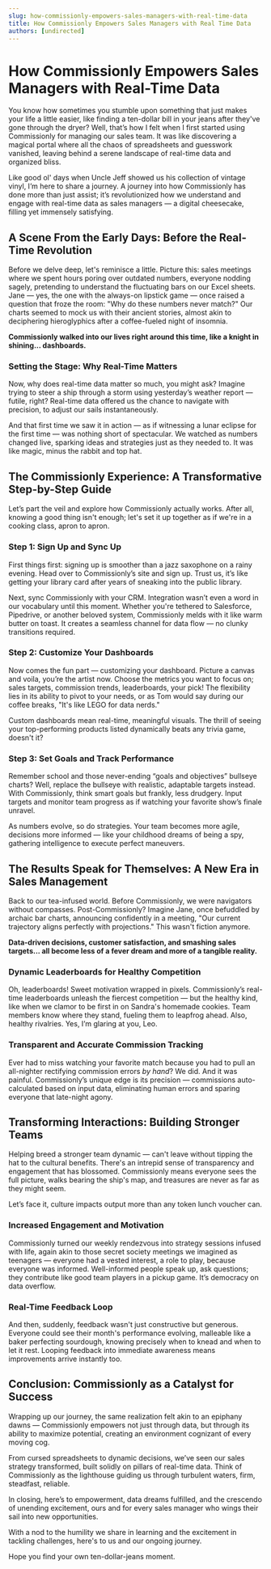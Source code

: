 ```yaml
---
slug: how-commissionly-empowers-sales-managers-with-real-time-data
title: How Commissionly Empowers Sales Managers with Real Time Data
authors: [undirected]
---
```



# How Commissionly Empowers Sales Managers with Real-Time Data

You know how sometimes you stumble upon something that just makes your life a little easier, like finding a ten-dollar bill in your jeans after they've gone through the dryer? Well, that’s how I felt when I first started using Commissionly for managing our sales team. It was like discovering a magical portal where all the chaos of spreadsheets and guesswork vanished, leaving behind a serene landscape of real-time data and organized bliss.

Like good ol' days when Uncle Jeff showed us his collection of vintage vinyl, I’m here to share a journey. A journey into how Commissionly has done more than just assist; it’s revolutionized how we understand and engage with real-time data as sales managers — a digital cheesecake, filling yet immensely satisfying.

## A Scene From the Early Days: Before the Real-Time Revolution

Before we delve deep, let's reminisce a little. Picture this: sales meetings where we spent hours poring over outdated numbers, everyone nodding sagely, pretending to understand the fluctuating bars on our Excel sheets. Jane — yes, the one with the always-on lipstick game — once raised a question that froze the room: "Why do these numbers never match?" Our charts seemed to mock us with their ancient stories, almost akin to deciphering hieroglyphics after a coffee-fueled night of insomnia.

**Commissionly walked into our lives right around this time, like a knight in shining... dashboards.**

### Setting the Stage: Why Real-Time Matters

Now, why does real-time data matter so much, you might ask? Imagine trying to steer a ship through a storm using yesterday’s weather report — futile, right? Real-time data offered us the chance to navigate with precision, to adjust our sails instantaneously.

And that first time we saw it in action — as if witnessing a lunar eclipse for the first time — was nothing short of spectacular. We watched as numbers changed live, sparking ideas and strategies just as they needed to. It was like magic, minus the rabbit and top hat.

## The Commissionly Experience: A Transformative Step-by-Step Guide

Let’s part the veil and explore how Commissionly actually works. After all, knowing a good thing isn't enough; let's set it up together as if we're in a cooking class, apron to apron.

### Step 1: Sign Up and Sync Up

First things first: signing up is smoother than a jazz saxophone on a rainy evening. Head over to Commissionly’s site and sign up. Trust us, it’s like getting your library card after years of sneaking into the public library.

Next, sync Commissionly with your CRM. Integration wasn’t even a word in our vocabulary until this moment. Whether you're tethered to Salesforce, Pipedrive, or another beloved system, Commissionly melds with it like warm butter on toast. It creates a seamless channel for data flow — no clunky transitions required.

### Step 2: Customize Your Dashboards

Now comes the fun part — customizing your dashboard. Picture a canvas and voila, you’re the artist now. Choose the metrics you want to focus on; sales targets, commission trends, leaderboards, your pick! The flexibility lies in its ability to pivot to your needs, or as Tom would say during our coffee breaks, "It's like LEGO for data nerds."

Custom dashboards mean real-time, meaningful visuals. The thrill of seeing your top-performing products listed dynamically beats any trivia game, doesn't it?

### Step 3: Set Goals and Track Performance

Remember school and those never-ending “goals and objectives” bullseye charts? Well, replace the bullseye with realistic, adaptable targets instead. With Commissionly, think smart goals but frankly, less drudgery. Input targets and monitor team progress as if watching your favorite show’s finale unravel.

As numbers evolve, so do strategies. Your team becomes more agile, decisions more informed — like your childhood dreams of being a spy, gathering intelligence to execute perfect maneuvers.

## The Results Speak for Themselves: A New Era in Sales Management

Back to our tea-infused world. Before Commissionly, we were navigators without compasses. Post-Commissionly? Imagine Jane, once befuddled by archaic bar charts, announcing confidently in a meeting, "Our current trajectory aligns perfectly with projections." This wasn't fiction anymore.

**Data-driven decisions, customer satisfaction, and smashing sales targets... all become less of a fever dream and more of a tangible reality.**

### Dynamic Leaderboards for Healthy Competition

Oh, leaderboards! Sweet motivation wrapped in pixels. Commissionly’s real-time leaderboards unleash the fiercest competition — but the healthy kind, like when we clamor to be first in on Sandra's homemade cookies. Team members know where they stand, fueling them to leapfrog ahead. Also, healthy rivalries. Yes, I’m glaring at you, Leo.

### Transparent and Accurate Commission Tracking

Ever had to miss watching your favorite match because you had to pull an all-nighter rectifying commission errors *by hand*? We did. And it was painful. Commissionly’s unique edge is its precision — commissions auto-calculated based on input data, eliminating human errors and sparing everyone that late-night agony.

## Transforming Interactions: Building Stronger Teams

Helping breed a stronger team dynamic — can't leave without tipping the hat to the cultural benefits. There's an intrepid sense of transparency and engagement that has blossomed. Commissionly means everyone sees the full picture, walks bearing the ship's map, and treasures are never as far as they might seem.

Let’s face it, culture impacts output more than any token lunch voucher can.

### Increased Engagement and Motivation

Commissionly turned our weekly rendezvous into strategy sessions infused with life, again akin to those secret society meetings we imagined as teenagers — everyone had a vested interest, a role to play, because everyone was informed. Well-informed people speak up, ask questions; they contribute like good team players in a pickup game. It’s democracy on data overflow.

### Real-Time Feedback Loop

And then, suddenly, feedback wasn't just constructive but generous. Everyone could see their month's performance evolving, malleable like a baker perfecting sourdough, knowing precisely when to knead and when to let it rest. Looping feedback into immediate awareness means improvements arrive instantly too.

## Conclusion: Commissionly as a Catalyst for Success

Wrapping up our journey, the same realization felt akin to an epiphany dawns — Commissionly empowers not just through data, but through its ability to maximize potential, creating an environment cognizant of every moving cog.

From cursed spreadsheets to dynamic decisions, we’ve seen our sales strategy transformed, built solidly on pillars of real-time data. Think of Commissionly as the lighthouse guiding us through turbulent waters, firm, steadfast, reliable.

In closing, here’s to empowerment, data dreams fulfilled, and the crescendo of unending excitement, ours and for every sales manager who wings their sail into new opportunities.

With a nod to the humility we share in learning and the excitement in tackling challenges, here's to us and our ongoing journey.

Hope you find your own ten-dollar-jeans moment.
